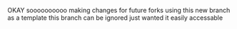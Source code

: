 OKAY soooooooooo making changes for future forks using this new branch as a template this branch can be ignored just wanted it easily accessable
